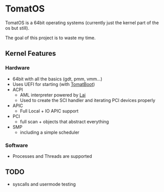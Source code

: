 # TomatOS

TomatOS is a 64bit operating systems (currently just the kernel part of the os but still).

The goal of this project is to waste my time.

## Kernel Features

### Hardware
* 64bit with all the basics (gdt, pmm, vmm...)
* Uses UEFI for starting (with [TomatBoot](https://github.com/TomatOrg/TomatBoot-UEFI))
* ACPI
    * AML interpreter powered by [Lai](https://github.com/qword-os/lai)
    * Used to create the SCI handler and iterating PCI devices properly
* APIC
    * Full Local + IO APIC support
* PCI
    * full scan + objects that abstract everything
* SMP
    * including a simple scheduler

### Software
* Processes and Threads are supported

## TODO
* syscalls and usermode testing
